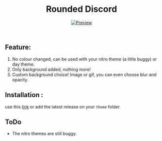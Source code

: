 <br/><div align="center">

# Rounded Discord

[![Preview](https://img.shields.io/badge/Preview-5865F2?logo=Discord&style=for-the-badge&labelColor=black)](https://gibbu.github.io/ThemePreview/?file=https://anthonuss.github.io/DiscordBackground/ANTHONUS-Background.css)

</div><br/>

## Feature:

1. No colour changed, can be used with your nitro theme (a little buggy) or day theme.
2. Only background added, nothing more!
3. Custom background choice! Image or gif, you can even choose blur and opacity.

## Installation :

use this [link](https://anthonuss.github.io/DiscordBackground/ANTHONUS-Background.css) or add the latest release on your `theme` folder.

## ToDo

- The nitro themes are still buggy.
